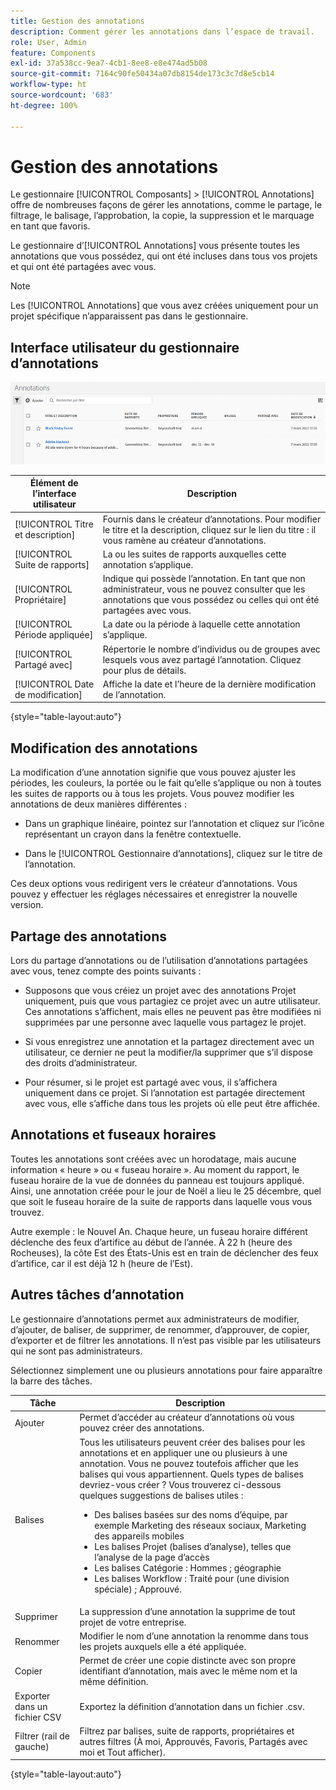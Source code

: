 ```yaml
---
title: Gestion des annotations
description: Comment gérer les annotations dans l’espace de travail.
role: User, Admin
feature: Components
exl-id: 37a538cc-9ea7-4cb1-8ee8-e8e474ad5b08
source-git-commit: 7164c90fe50434a07db8154de173c3c7d8e5cb14
workflow-type: ht
source-wordcount: '683'
ht-degree: 100%

---
```


# Gestion des annotations

Le gestionnaire [!UICONTROL Composants] > [!UICONTROL Annotations] offre de nombreuses façons de gérer les annotations, comme le partage, le filtrage, le balisage, l’approbation, la copie, la suppression et le marquage en tant que favoris.

Le gestionnaire d’[!UICONTROL Annotations] vous présente toutes les annotations que vous possédez, qui ont été incluses dans tous vos projets et qui ont été partagées avec vous.

>[!NOTE]
>
>Les [!UICONTROL Annotations] que vous avez créées uniquement pour un projet spécifique n’apparaissent pas dans le gestionnaire.

## Interface utilisateur du gestionnaire d’annotations

![](assets/annotation-mgr.png)

| Élément de lʼinterface utilisateur | Description |
| --- | --- | 
| [!UICONTROL Titre et description] | Fournis dans le créateur d’annotations. Pour modifier le titre et la description, cliquez sur le lien du titre : il vous ramène au créateur d’annotations. |
| [!UICONTROL Suite de rapports] | La ou les suites de rapports auxquelles cette annotation s’applique. |
| [!UICONTROL Propriétaire] | Indique qui possède l’annotation. En tant que non administrateur, vous ne pouvez consulter que les annotations que vous possédez ou celles qui ont été partagées avec vous. |
| [!UICONTROL Période appliquée] | La date ou la période à laquelle cette annotation s’applique. |
| [!UICONTROL Partagé avec] | Répertorie le nombre d’individus ou de groupes avec lesquels vous avez partagé l’annotation. Cliquez pour plus de détails. |
| [!UICONTROL Date de modification] | Affiche la date et l’heure de la dernière modification de l’annotation. |

{style=&quot;table-layout:auto&quot;}

## Modification des annotations

La modification d’une annotation signifie que vous pouvez ajuster les périodes, les couleurs, la portée ou le fait qu’elle s’applique ou non à toutes les suites de rapports ou à tous les projets. Vous pouvez modifier les annotations de deux manières différentes :

* Dans un graphique linéaire, pointez sur l’annotation et cliquez sur l’icône représentant un crayon dans la fenêtre contextuelle.

* Dans le [!UICONTROL Gestionnaire d’annotations], cliquez sur le titre de l’annotation.

Ces deux options vous redirigent vers le créateur d’annotations. Vous pouvez y effectuer les réglages nécessaires et enregistrer la nouvelle version.

## Partage des annotations

Lors du partage d’annotations ou de l’utilisation d’annotations partagées avec vous, tenez compte des points suivants :

* Supposons que vous créiez un projet avec des annotations Projet uniquement, puis que vous partagiez ce projet avec un autre utilisateur. Ces annotations s’affichent, mais elles ne peuvent pas être modifiées ni supprimées par une personne avec laquelle vous partagez le projet.

* Si vous enregistrez une annotation et la partagez directement avec un utilisateur, ce dernier ne peut la modifier/la supprimer que s’il dispose des droits d’administrateur.

* Pour résumer, si le projet est partagé avec vous, il s’affichera uniquement dans ce projet. Si l’annotation est partagée directement avec vous, elle s’affiche dans tous les projets où elle peut être affichée.

## Annotations et fuseaux horaires

Toutes les annotations sont créées avec un horodatage, mais aucune information « heure » ou « fuseau horaire ». Au moment du rapport, le fuseau horaire de la vue de données du panneau est toujours appliqué. Ainsi, une annotation créée pour le jour de Noël a lieu le 25 décembre, quel que soit le fuseau horaire de la suite de rapports dans laquelle vous vous trouvez.

Autre exemple : le Nouvel An. Chaque heure, un fuseau horaire différent déclenche des feux d’artifice au début de l’année. À 22 h (heure des Rocheuses), la côte Est des États-Unis est en train de déclencher des feux d’artifice, car il est déjà 12 h (heure de l’Est).

## Autres tâches d’annotation

Le gestionnaire d’annotations permet aux administrateurs de modifier, d’ajouter, de baliser, de supprimer, de renommer, d’approuver, de copier, d’exporter et de filtrer les annotations. Il n’est pas visible par les utilisateurs qui ne sont pas administrateurs.

Sélectionnez simplement une ou plusieurs annotations pour faire apparaître la barre des tâches.

| Tâche | Description |
| --- | --- |
| Ajouter | Permet d’accéder au créateur d’annotations où vous pouvez créer des annotations. |
| Balises | Tous les utilisateurs peuvent créer des balises pour les annotations et en appliquer une ou plusieurs à une annotation. Vous ne pouvez toutefois afficher que les balises qui vous appartiennent. Quels types de balises devriez-vous créer ? Vous trouverez ci-dessous quelques suggestions de balises utiles :<ul><li>Des balises basées sur des noms d’équipe, par exemple Marketing des réseaux sociaux, Marketing des appareils mobiles</li><li>Les balises Projet (balises d’analyse), telles que l’analyse de la page d’accès</li><li>Les balises Catégorie : Hommes ; géographie</li><li>Les balises Workflow : Traité pour (une division spéciale) ; Approuvé.</li></ul> |
| Supprimer | La suppression d’une annotation la supprime de tout projet de votre entreprise. |
| Renommer | Modifier le nom d’une annotation la renomme dans tous les projets auxquels elle a été appliquée. |
| Copier | Permet de créer une copie distincte avec son propre identifiant d’annotation, mais avec le même nom et la même définition. |
| Exporter dans un fichier CSV | Exportez la définition d’annotation dans un fichier .csv. |
| Filtrer (rail de gauche) | Filtrez par balises, suite de rapports, propriétaires et autres filtres (À moi, Approuvés, Favoris, Partagés avec moi et Tout afficher). |

{style=&quot;table-layout:auto&quot;}
